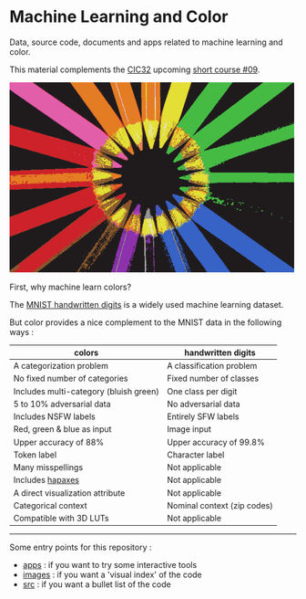 
# Machine Learning and Color

Data, source code, documents and apps related to machine learning and color.

This material complements the [CIC32](https://www.imaging.org/IST/IST/Conferences/CIC/CIC2024/CIC_Home.aspx) upcoming [short course #09](https://www.imaging.org/IST/Conferences/CIC/CIC2024/CIC_Home.aspx?WebsiteKey=6d978a6f-475d-46cc-bcf2-7a9e3d5f8f82&8a93a38c6b0c=3#8a93a38c6b0c).

<img src="images/mlcolor_pencils_01.png" width=500px>

First, why machine learn colors? 

The [MNIST handwritten digits](https://en.wikipedia.org/wiki/MNIST_database) is a widely used machine learning dataset.

But color provides a nice complement to the MNIST data in the following ways :

| colors | handwritten digits |
| --- | --- |
| A categorization problem | A classification problem |
| No fixed number of categories | Fixed number of classes |
| Includes multi-category (bluish green) | One class per digit |
| 5 to 10% adversarial data | No adversarial data |
| Includes NSFW labels | Entirely SFW labels |
| Red, green & blue as input | Image input |
| Upper accuracy of 88% | Upper accuracy of 99.8% |
| Token label | Character label |
| Many misspellings | Not applicable |
| Includes [hapaxes](https://en.wikipedia.org/wiki/Hapax_legomenon) | Not applicable |
| A direct visualization attribute | Not applicable |
| Categorical context | Nominal context (zip codes) |
| Compatible with 3D LUTs | Not applicable |

---

Some entry points for this repository :

* [apps](/apps) : if you want to try some interactive tools
* [images](/images) : if you want a 'visual index' of the code
* [src](/src) : if you want a bullet list of the code


